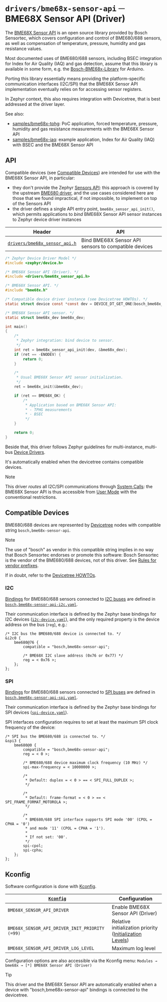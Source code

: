 # `drivers/bme68x-sensor-api` ─ BME68X Sensor API (Driver)

The [BME68X Sensor API] is an open source library provided by Bosch Sensortec, which covers configuration and control of BME680/688 sensors, as well as compensation of temperature, pressure, humidity and gas resistance values.

Most documented uses of BME680/688 sensors, including BSEC integration for Index for Air Quality (IAQ) and gas detection, assume that this library is available in some form, e.g. the [Bosch-BME68x-Library] for Arduino.

Porting this library essentially means providing the platform-specific communication interfaces (I2C/SPI) that the BME68X Sensor API implementation eventually relies on for accessing sensor registers.

In Zephyr context, this also requires integration with Devicetree, that is best addressed at the driver layer.

See also:

- [samples/bme68x-tphg]: PoC application, forced temperature, pressure, humidity and gas resistance measurements with the BME68X Sensor API
- [samples/bme68x-iaq]: example application, Index for Air Quality (IAQ) with BSEC and the BME68X Sensor API

[BME68X Sensor API]: https://github.com/boschsensortec/BME68x_SensorAPI
[Bosch-BME68x-Library]: https://github.com/boschsensortec/Bosch-BME68x-Library
[lib/bme68x-sensor-api]: /lib/bme68x-sensor-api
[samples/bme68x-tphg]: /samples/bme68x-tphg
[samples/bme68x-iaq]: /samples/bme68x-iaq

## API

Compatible devices (see [Compatible Devices](#compatible-devices)) are intended for use with the BME68X Sensor API, in particular:

- they don't provide the Zephyr [Sensors API]: this approach is covered by the upstream [BME680 driver], and the use cases considered here are those that we found impractical, if not impossible, to implement on top of the Sensors API
- the driver defines a single API entry point, `bme68x_sensor_api_init()`, which permits applications to *bind* BME68X Sensor API sensor instances to Zephyr device driver instances

| Header                          | API                                                  |
|---------------------------------|------------------------------------------------------|
| [`drivers/bme68x_sensor_api.h`] | Bind BME68X Sensor API sensors to compatible devices |

[Sensors API]: https://docs.zephyrproject.org/latest/hardware/peripherals/sensor.html#sensors
[BME680 driver]: https://docs.zephyrproject.org/latest/samples/sensor/bme680/README.html
[`drivers/bme68x_sensor_api.h`]: include/drivers/bme68x_sensor_api.h
[`bme68x_def.h`]: /lib/bme68x-sensor-api/include/bme68x_def.h
[`bme68x.h`]: /lib/bme68x-sensor-api/include/bme68x.h

``` C
/* Zephyr Device Driver Model */
#include <zephyr/device.h>

/* BME68X Sensor API (Driver). */
#include <drivers/bme68x_sensor_api.h>

/* BME68X Sensor API. */
#include "bme68x.h"

/* Compatible device driver instance (see Devicetree HOWTOs). */
static struct device const *const dev = DEVICE_DT_GET_ONE(bosch_bme68x_sensor_api);

/* BME68X Sensor API sensor. */
static struct bme68x_dev bme68x_dev;

int main()
{
    /*
     * Zephyr integration: bind device to sensor.
     */
    int ret = bme68x_sensor_api_init(dev, &bme68x_dev);
    if (ret == -ENODEV) {
        return 0;
    }

    /*
     * Usual BME68X Sensor API sensor initialization.
     */
    ret = bme68x_init(&bme68x_dev);

    if (ret == BME68X_OK) {
        /*
         * Application based on BME68X Sensor API:
         * - TPHG measurements
         * - BSEC
         */
    }

    return 0;
}
```

Beside that, this driver follows Zephyr guidelines for multi-instance, multi-bus [Device Drivers].

It's automatically enabled when the devicetree contains compatible devices.

> [!NOTE]
>
> This driver *routes* all I2C/SPI communications through [System Calls]: the BME68X Sensor API is thus accessible from [User Mode] with the conventional restrictions.

[Device Drivers]: https://docs.zephyrproject.org/latest/kernel/drivers/index.html
[User Mode]: https://docs.zephyrproject.org/latest/kernel/usermode/index.html
[System Calls]: https://docs.zephyrproject.org/latest/kernel/usermode/syscalls.html


## Compatible Devices

BME680/688 devices are represented by [Devicetree] nodes with compatible string `bosch,bme68x-sensor-api`.

> [!NOTE]
>
> The use of "bosch" as vendor in this compatible string implies in no way that Bosch Sensortec endorses or promote this software: Bosch Sensortec is the vendor of the BME680/688 devices, not of this driver.
> See [Rules for vendor prefixes].

[Rules for vendor prefixes]: https://docs.zephyrproject.org/latest/build/dts/bindings-upstream.html#rules-for-vendor-prefixes

If in doubt, refer to the [Devicetree HOWTOs].

[Devicetree HOWTOs]: https://docs.zephyrproject.org/latest/build/dts/howtos.html
[Devicetree]: https://docs.zephyrproject.org/latest/build/dts/intro.html
[Sensors API]: https://docs.zephyrproject.org/latest/hardware/peripherals/sensor.html#sensors
[Device Drivers]: https://docs.zephyrproject.org/latest/kernel/drivers/index.html
[Bindings]: https://docs.zephyrproject.org/latest/build/dts/bindings.html

### I2C

[Bindings] for BME680/688 sensors connected to [I2C buses] are defined in [`bosch,bme68x-sensor-api-i2c.yaml`].

Their communication interface is defined by the Zephyr base bindings for I2C devices ([`i2c-device.yaml`]), and the only required property is the device address on the bus (`reg`), e.g.:

``` dts
/* I2C bus the BME680/688 device is connected to. */
&i2c0 {
    bme680@76 {
        compatible = "bosch,bme68x-sensor-api";

        /* BME68X I2C slave address (0x76 or 0x77) */
        reg = < 0x76 >;
    };
};
```

[`bosch,bme68x-sensor-api-i2c.yaml`]: /dts/bindings/bosch,bme68x-sensor-api-i2c.yaml
[`i2c-device.yaml`]: https://github.com/zephyrproject-rtos/zephyr/tree/main/dts/bindings/i2c/i2c-device.yaml
[I2C buses]: https://docs.zephyrproject.org/latest/hardware/peripherals/i2c.html

### SPI

[Bindings] for BME680/688 sensors connected to [SPI buses] are defined in [`bosch,bme68x-sensor-api-spi.yaml`].

Their communication interface is defined by the Zephyr base bindings for SPI devices ([`spi-device.yaml`]).

SPI interfaces configuration requires to set at least the maximum SPI clock frequency of the device:

``` dts
/* SPI bus the BME680/688 is connected to. */
&spi3 {
    bme680@0 {
        compatible = "bosch,bme68x-sensor-api";
        reg = < 0 >;

        /* BME680/688 device maximum clock frequency (10 MHz) */
        spi-max-frequency = < 10000000 >;

        /*
         * Default: duplex = < 0 > == < SPI_FULL_DUPLEX >;
         */

        /*
         * Default: frame-format = < 0 > == < SPI_FRAME_FORMAT_MOTOROLA >;
         */

        /*
         * BME680/688 SPI interface supports SPI mode '00' (CPOL = CPHA = '0')
         * and mode '11' (CPOL = CPHA = '1').
         *
         * If not set: '00'.
         */
        spi-cpol;
        spi-cpha;
    };
};
```

[`bosch,bme68x-sensor-api-spi.yaml`]: /dts/bindings/bosch,bme68x-sensor-api-spi.yaml
[`spi-device.yaml`]: https://github.com/zephyrproject-rtos/zephyr/tree/main/dts/bindings/spi/spi-device.yaml
[SPI buses]: https://docs.zephyrproject.org/latest/hardware/peripherals/spi.html

## Kconfig

Software configuration is done with [Kconfig].

| [`Kconfig`](Kconfig)                           | Configuration                                              |
|------------------------------------------------|------------------------------------------------------------|
| `BME68X_SENSOR_API_DRIVER`                     | Enable BME68X Sensor API (Driver)                          |
| `BME68X_SENSOR_API_DRIVER_INIT_PRIORITY (=99)` | Relative initialization priority ([Initialization Levels]) |
| `BME68X_SENSOR_API_DRIVER_LOG_LEVEL`           | Maximum log level                                          |

[Kconfig]: https://docs.zephyrproject.org/latest/build/kconfig/index.html
[Initialization Levels]: https://docs.zephyrproject.org/latest/kernel/drivers/index.html#initialization-levels

Configuration options are also accessible via the Kconfig menu: `Modules → bme68x → [*] BME68X Sensor API (Driver)`

> [!TIP]
>
> This driver and the BME68X Sensor API are automatically enabled when a device with "bosch,bme68x-sensor-api" bindings is connected to the devicetree.
